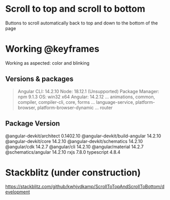 # Scroll to top and scroll to bottom
Buttons to scroll automatically back to top and down to the bottom of the page
 
# Working @keyframes
Working as aspected: color and blinking 
 
## Versions & packages
> Angular CLI: 14.2.10
> Node: 18.12.1 (Unsupported)
> Package Manager: npm 9.1.3
> OS: win32 x64
> Angular: 14.2.12
... animations, common, compiler, compiler-cli, core, forms
... language-service, platform-browser, platform-browser-dynamic
... router

Package                         Version
---------------------------------------------------------
@angular-devkit/architect       0.1402.10
@angular-devkit/build-angular   14.2.10
@angular-devkit/core            14.2.10
@angular-devkit/schematics      14.2.10
@angular/cdk                    14.2.7
@angular/cli                    14.2.10
@angular/material               14.2.7
@schematics/angular             14.2.10
rxjs                            7.8.0
typescript                      4.8.4


# Stackblitz (under construction)
https://stackblitz.com/github/kwhjvdkamp/ScrollToTopAndScrollToBottom/development
